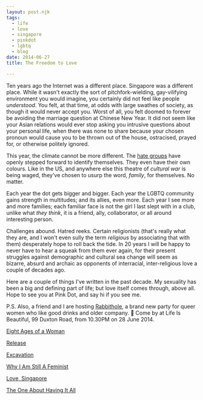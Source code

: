 ```yaml
---
layout: post.njk
tags:
  - life
  - love
  - singapore
  - pinkdot
  - lgbtq
  - blog
date: 2014-06-27
title: The Freedom to Love

---
```


Ten years ago the Internet was a different place. Singapore was a different place. While it wasn't exactly the sort of pitchfork-wielding, gay-vilifying environment you would imagine, you certainly did not feel like people *understood*. You felt, at that time, at odds with large swathes of society, as though it would never accept you. Worst of all, you felt doomed to forever be avoiding the marriage question at Chinese New Year. It did not seem like your Asian relations would ever stop asking you intrusive questions about your personal life, when there was none to share because your chosen pronoun would cause you to be thrown out of the house, ostracised, prayed for, or otherwise politely ignored.

This year, the climate cannot be more different. The [hate groups](http://www.channelnewsasia.com/news/singapore/police-issue-advisory-for/1208972.html) have openly stepped forward to identify themselves. They even have their own colours. Like in the US, and anywhere else this theatre of *cultural war* is being waged, they've chosen to usurp the word, *family*, for themselves. No matter.

Each year the dot gets bigger and bigger. Each year the LGBTQ community gains strength in multitudes; and its allies, even more. Each year I see more and more families; each familiar face is not the girl I last slept with in a club, unlike what *they think*, it is a friend, ally, collaborator, or all around interesting person.

Challenges abound. Hatred reeks. Certain religionists (that's really what they are, and I won't even sully the term _religious_ by associating that with them) desperately hope to roll back the tide. In 20 years I will be happy to never have to hear a squeak from them ever again, for their present struggles against demographic and cultural sea change will seem as bizarre, absurd and archaic as opponents of interracial, inter-religious love a couple of decades ago.

Here are a couple of things I've written in the past decade. My sexuality has been a big and defining part of life; but love itself comes through, above all. Hope to see you at Pink Dot, and say hi if you see me.

P.S. Also, a friend and I are hosting [Rabbithole](https://www.facebook.com/events/282343721944892/?ref=22), a brand new party for queer women who like good drinks and older company. 🙂 Come by at Life Is Beautiful, 99 Duxton Road, from 10.30PM on 28 June 2014.

[Eight Ages of a Woman](/posts/the-eight-ages-of-a-woman)

[Release](/posts/release)

[Excavation](/posts/excavation)

[Why I Am Still A Feminist](/posts/why-i-am-still-a-feminist)

[Love, Singapore](/posts/love-singapore)

[The One About Having It All](/posts/the-one-about-having-it-all)
